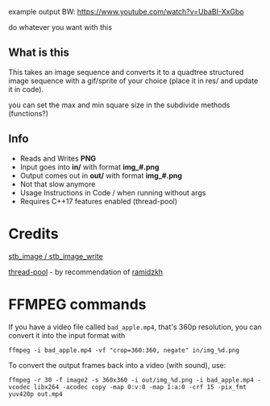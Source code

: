 example output BW: https://www.youtube.com/watch?v=UbaBI-XxGbo

do whatever you want with this

## What is this
This takes an image sequence and converts it to a quadtree structured image sequence with a gif/sprite of your choice (place it in res/ and update it in code).

you can set the max and min square size in the subdivide methods (functions?)

## Info
- Reads and Writes **PNG**
- Input goes into **in/** with format **img_#.png**
- Output comes out in **out/** with format **img_#.png**
- Not that slow anymore
- Usage Instructions in Code / when running without args
- Requires C++17 features enabled (thread-pool)

# Credits
[stb_image / stb_image_write](https://github.com/nothings/stb)

[thread-pool](https://github.com/bshoshany/thread-pool) - by recommendation of [ramidzkh](https://github.com/ramidzkh)

# FFMPEG commands

If you have a video file called `bad_apple.mp4`, that's 360p resolution, you can convert it into the input format with
```
ffmpeg -i bad_apple.mp4 -vf "crop=360:360, negate" in/img_%d.png
```

To convert the output frames back into a video (with sound), use:

```
ffmpeg -r 30 -f image2 -s 360x360 -i out/img_%d.png -i bad_apple.mp4 -vcodec libx264 -acodec copy -map 0:v:0 -map 1:a:0 -crf 15 -pix_fmt yuv420p out.mp4
```
